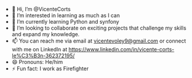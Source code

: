 - 👋 Hi, I’m @VicenteCorts
- 👀 I’m interested in learning as much as I can
- 🌱 I’m currently learning Python and synfony
- 💞️ I’m looking to collaborate on exciting projects that challenge my skills and expand my knowledge.
- 📫 You can reach me via email at vicentevoley9@gmail.com or connect with me on LinkedIn at https://www.linkedin.com/in/vicente-corts-le%C3%B3n-362372195/
- 😄 Pronouns: He/him
- ⚡ Fun fact: I work as Firefighter

<!---
VicenteCorts/VicenteCorts is a ✨ special ✨ repository because its `README.md` (this file) appears on your GitHub profile.
You can click the Preview link to take a look at your changes.
--->

